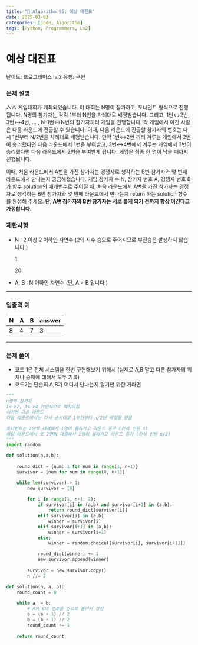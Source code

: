 ```yaml
---
title: "🧠 Algorithm 95: 예상 대진표"
date: 2025-03-03
categories: [Code, Algorithm]
tags: [Python, Programmers, Lv2]
---
```


# 예상 대진표

난이도: 프로그래머스 lv.2
유형: 구현

### **문제 설명**

△△ 게임대회가 개최되었습니다. 이 대회는 N명이 참가하고, 토너먼트 형식으로 진행됩니다. N명의 참가자는 각각 1부터 N번을 차례대로 배정받습니다. 그리고, 1번↔2번, 3번↔4번, ... , N-1번↔N번의 참가자끼리 게임을 진행합니다. 각 게임에서 이긴 사람은 다음 라운드에 진출할 수 있습니다. 이때, 다음 라운드에 진출할 참가자의 번호는 다시 1번부터 N/2번을 차례대로 배정받습니다. 만약 1번↔2번 끼리 겨루는 게임에서 2번이 승리했다면 다음 라운드에서 1번을 부여받고, 3번↔4번에서 겨루는 게임에서 3번이 승리했다면 다음 라운드에서 2번을 부여받게 됩니다. 게임은 최종 한 명이 남을 때까지 진행됩니다.

이때, 처음 라운드에서 A번을 가진 참가자는 경쟁자로 생각하는 B번 참가자와 몇 번째 라운드에서 만나는지 궁금해졌습니다. 게임 참가자 수 N, 참가자 번호 A, 경쟁자 번호 B가 함수 solution의 매개변수로 주어질 때, 처음 라운드에서 A번을 가진 참가자는 경쟁자로 생각하는 B번 참가자와 몇 번째 라운드에서 만나는지 return 하는 solution 함수를 완성해 주세요. **단, A번 참가자와 B번 참가자는 서로 붙게 되기 전까지 항상 이긴다고 가정합니다.**

### 제한사항

- N : 2 이상 2 이하인 자연수 (2의 지수 승으로 주어지므로 부전승은 발생하지 않습니다.)
    
    1
    
    20
    
- A, B : N 이하인 자연수 (단, A ≠ B 입니다.)

---

### 입출력 예

| N | A | B | answer |
| --- | --- | --- | --- |
| 8 | 4 | 7 | 3 |

---

### 문제 풀이

- 코드 1은 전체 시스템을 한번 구현해보기 위해서 (실제로 A,B 말고 다른 참가자의 위치나 승패에 대해서 모두 기록)
- 코드2는 단순히 A,B가 어디서 만나는지 알기만 위한 거라면

```python
"""
n명의 참가자
1<->2, 3<->4 이런식으로 짝지어짐
이기면 다음 라운드
다음 라운드에서는 다시 순서대로 1부턴부터 n/2번 배정을 받음

토너먼트는 2명씩 대결해서 1명이 올라가고 라운드 증가 (전체 인원 n)
해당 라운드에서 또 2명씩 대결해서 1명이 올라가고 라운드 증가 (전체 인원 n/2)
"""
import random

def solution(n,a,b):
    
    round_dict = {num: 1 for num in range(1, n+1)}
    survivor = [num for num in range(0, n+1)]

    while len(survivor) > 1:
        new_survivor = [0]
        
        for i in range(1, n+1, 2):
            if survivor[i] in (a,b) and survivor[i+1] in (a,b):
                return round_dict[survivor[i]]
            elif survivor[i] in (a,b):
                winner = survivor[i]
            elif survivor[i+1] in (a,b):
                winner = survivor[i+1]
            else:    
                winner = random.choice([survivor[i], survivor[i+1]])

            round_dict[winner] += 1
            new_survivor.append(winner)
            
        survivor = new_survivor.copy()
        n //= 2
```

```python
def solution(n, a, b):
    round_count = 0
    
    while a != b:
        # A와 B의 번호를 반으로 줄여서 갱신
        a = (a + 1) // 2
        b = (b + 1) // 2
        round_count += 1
    
    return round_count

```